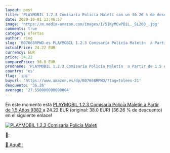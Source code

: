 ```yaml
---
layout: post
title: 'PLAYMOBIL 1.2.3 Comisaría Policía Maletí con un 36.26 % de descuento'
date: 2020-10-01 13:46:57
image: 'https://m.media-amazon.com/images/I/51KyMCwPBiL._SL200_.jpg'
comments: true
category: ofertas
author: ring
slug: 'B07668RPWD-es PLAYMOBIL 1.2.3 Comisaría Policía Maletín  a Partir de 1.5 Años  9382 '
actualPrice: 24.22 EUR
currency: EUR
price: 24.22
comparePrice: 38.0 EUR
prodname: 'PLAYMOBIL 1.2.3 Comisaría Policía Maletín  a Partir de 1.5 Años  9382 '
country: 'es'
flag: '🇪🇸'
buyurl: 'https://www.amazon.es/dp/B07668RPWD/?tag=tolees-21'
descuento: '36.26'
average: '27.550000000000004'
---
```


En este momento está [PLAYMOBIL 1.2.3 Comisaría Policía Maletín  a Partir de 1.5 Años  9382 ](https://www.amazon.es/dp/B07668RPWD/?tag=tolees-21) a 24.22 EUR (original: 38.0 EUR) (36.26 %  de descuento) en el siguiente enlace!

[![PLAYMOBIL 1.2.3 Comisaría Policía Maletí](https://m.media-amazon.com/images/I/51KyMCwPBiL._SL200_.jpg)](https://www.amazon.es/dp/B07668RPWD/?tag=tolees-21)

🔎:


[🛒 Aquí!!!](https://www.amazon.es/dp/B07668RPWD/?tag=tolees-21)
